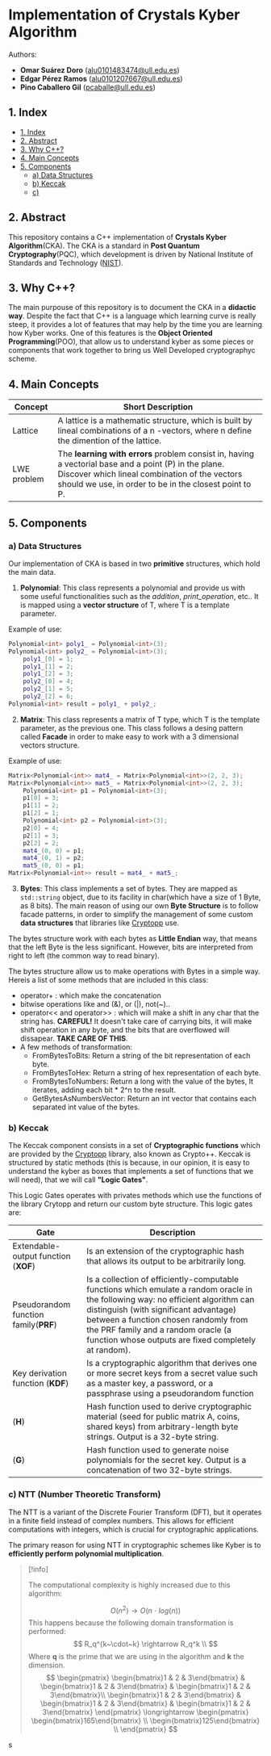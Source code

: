 # Implementation of Crystals Kyber Algorithm
Authors:
- **Omar Suárez Doro** (alu0101483474@ull.edu.es)
- **Edgar Pérez Ramos** (alu0101207667@ull.edu.es)
- **Pino Caballero Gil** (pcaballe@ull.edu.es)
## 1. Index
- [1. Index](#1-index)
- [2. Abstract](#2-abstract)
- [3. Why C++?](#3-why-c)
- [4. Main Concepts](#4-main-concepts)
- [5. Components](#5-components)
  - [a) Data Structures](#a-data-structures)
  - [b) Keccak](#b-keccak)
  - [c) ]()



## 2. Abstract
This repository contains a C++ implementation of **Crystals Kyber Algorithm**(CKA). The CKA is a standard in **Post Quantum Cryptography**(PQC), which development is driven by National Institute of Standards and Technology ([NIST](https://www.nist.gov/)).

## 3. Why C++?
The main purpouse of this repository is to document the CKA in a **didactic way**. Despite the fact that C++ is a language which learning curve is really steep, it provides a lot of features that may help by the time you are learning how Kyber works. One of this features is the **Object Oriented Programming**(POO), that allow us to understand kyber as some pieces or components that work together to bring us Well Developed cryptographyc scheme.

## 4. Main Concepts

| Concept | Short Description |
| ------- | ----------------- |
| Lattice | A lattice is a mathematic structure, which is built by lineal combinations of a n -vectors, where n define the dimention of the lattice. |
|LWE problem | The **learning with errors** problem consist in, having a vectorial base and a point (P) in the plane. Discover which lineal combination of the vectors should we use, in order to be in the closest point to P.
 

## 5. Components

### a) Data Structures
Our implementation of CKA is based in two **primitive** structures, which hold the main data.

1. **Polynomial**: This class represents a polynomial and provide us with some useful functionalities such as the *addition*, *print_operation*, etc.. It is mapped using a **vector structure** of T, where T is a template parameter.

Example of use:
```c++
Polynomial<int> poly1_ = Polynomial<int>(3);
Polynomial<int> poly2_ = Polynomial<int>(3);
    poly1_[0] = 1;
    poly1_[1] = 2;
    poly1_[2] = 3;
    poly2_[0] = 4;
    poly2_[1] = 5;
    poly2_[2] = 6;
Polynomial<int> result = poly1_ + poly2_;
```

2. **Matrix**: This class represents a matrix of T type, which T is the template parameter, as the previous one. This class follows a desing pattern called **Facade** in order to make easy to work with a 3 dimensional vectors structure.

Example of use:
```c++
Matrix<Polynomial<int>> mat4_ = Matrix<Polynomial<int>>(2, 2, 3);
Matrix<Polynomial<int>> mat5_ = Matrix<Polynomial<int>>(2, 2, 3);
    Polynomial<int> p1 = Polynomial<int>(3);
    p1[0] = 3;
    p1[1] = 2;
    p1[2] = 1;
    Polynomial<int> p2 = Polynomial<int>(3);
    p2[0] = 4;
    p2[1] = 3;
    p2[2] = 2;
    mat4_(0, 0) = p1;
    mat4_(0, 1) = p2;
    mat5_(0, 0) = p1;
Matrix<Polynomial<int>> result = mat4_ + mat5_;
```

3. **Bytes**: This class implements a set of bytes. They are mapped as `std::string` object, due to its facility in char(which have a size of 1 Byte, as 8 bits). The main reason of using our own **Byte Structure** is to follow facade patterns, in order to simplify the management of some custom **data structures** that libraries like [Cryptopp](https://github.com/weidai11/cryptopp) use.

The bytes structure work with each bytes as **Little Endian** way, that means that the left Byte is the less significant. However, bits are interpreted from right to left (the common way to read binary).


The bytes structure allow us to make operations with Bytes in a simple way. Hereis a list of some methods that are included in this class:
- operator+ : which make the concatenation
- bitwise operations like and (&), or (|), not(~)..
- operator<< and operator>> : which will make a shift in any char that the string has. **CAREFUL!** It doesn't take care of carrying bits, it will make shift operation in any byte, and the bits that are overflowed will dissapear. **TAKE CARE OF THIS**.
- A few methods of transformation:
  - FromBytesToBits: Return a string of the bit representation of each byte.
  - FromBytesToHex: Return a string of hex representation of each byte.
  - FromBytesToNumbers: Return a long with the value of the bytes, It iterates, adding each bit * 2^n to the result.
  - GetBytesAsNumbersVector: Return an int vector that contains each separated int value of the bytes.
 

### b) Keccak
The Keccak component consists in a set of **Cryptographic functions** which are provided by the [Cryptopp](https://github.com/weidai11/cryptopp) library, also known as Crypto++. Keccak is structured by static methods (this is because, in our opinion, it is easy to understand the kyber as boxes that implements a set of functions that we will need), that we will call **"Logic Gates"**.

This Logic Gates operates with privates methods which use the functions of the library Crytopp and return our custom byte structure. This logic gates are:

|Gate | Description |
| --- | --- |
|Extendable-output function (**XOF**)| Is an extension of the cryptographic hash that allows its output to be arbitrarily long.|
|Pseudorandom function family(**PRF**)|Is a collection of efficiently-computable functions which emulate a random oracle in the following way: no efficient algorithm can distinguish (with significant advantage) between a function chosen randomly from the PRF family and a random oracle (a function whose outputs are fixed completely at random).|
|Key derivation function (**KDF**) | Is a cryptographic algorithm that derives one or more secret keys from a secret value such as a master key, a password, or a passphrase using a pseudorandom function|
|(**H**) |Hash function used to derive cryptographic material (seed for public matrix A, coins, shared keys) from arbitrary-length byte strings. Output is a 32-byte string.|
|(**G**)|Hash function used to generate noise polynomials for the secret key. Output is a concatenation of two 32-byte strings.|


### c) NTT (Number Theoretic Transform)

The NTT is a variant of the Discrete Fourier Transform (DFT), but it operates in a finite field instead of complex numbers. This allows for efficient computations with integers, which is crucial for cryptographic applications.

The primary reason for using NTT in cryptographic schemes like Kyber is to **efficiently perform polynomial multiplication**.  

> [!info]
>
> The computational complexity is highly increased due to this algorithm:
>
> $$
O(n^2) \rightarrow O(n~\cdot~log(n)) 
> $$
> This happens because the following domain transformation is performed:
> $$
R_q^{k~\cdot~k} \rightarrow R_q^k \\
> $$
> Where **q** is the prime that we are using in the algorithm and **k** the dimension.
>  $$
>   \begin{pmatrix}
\begin{bmatrix}1 & 2 & 3\end{bmatrix} & \begin{bmatrix}1 & 2 & 3\end{bmatrix} & \begin{bmatrix}1 & 2 & 3\end{bmatrix}\\
\begin{bmatrix}1 & 2 & 3\end{bmatrix} & \begin{bmatrix}1 & 2 & 3\end{bmatrix} & \begin{bmatrix}1 & 2 & 3\end{bmatrix}
\end{pmatrix}	
\longrightarrow
\begin{pmatrix}
\begin{bmatrix}165\end{bmatrix} \\
\begin{bmatrix}125\end{bmatrix} \\
\end{pmatrix}
$$
>
>


 
s


